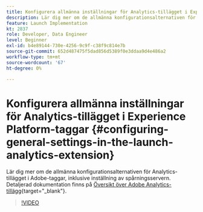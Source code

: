 ```yaml
---
title: Konfigurera allmänna inställningar för Analytics-tillägget i Experience Platform-taggar
description: Lär dig mer om de allmänna konfigurationsalternativen för Analytics-tillägget i Adobe-taggar, inklusive inställning av spårningsservern.
feature: Launch Implementation
kt: 2837
role: Developer, Data Engineer
level: Beginner
exl-id: b4e89144-730e-4256-9c9f-c38f9c814e7b
source-git-commit: 652d487475f5dad856d5389f0e3ddaa9d4e486a2
workflow-type: tm+mt
source-wordcount: '67'
ht-degree: 0%

---
```


# Konfigurera allmänna inställningar för Analytics-tillägget i Experience Platform-taggar {#configuring-general-settings-in-the-launch-analytics-extension}

Lär dig mer om de allmänna konfigurationsalternativen för Analytics-tillägget i Adobe-taggar, inklusive inställning av spårningsservern. Detaljerad dokumentation finns på [Översikt över Adobe Analytics-tillägg](https://experienceleague.adobe.com/docs/experience-platform/tags/extensions/client/analytics/overview.html){target="_blank"}.

>[!VIDEO](https://video.tv.adobe.com/v/27093/?quality=12&learn=on)

